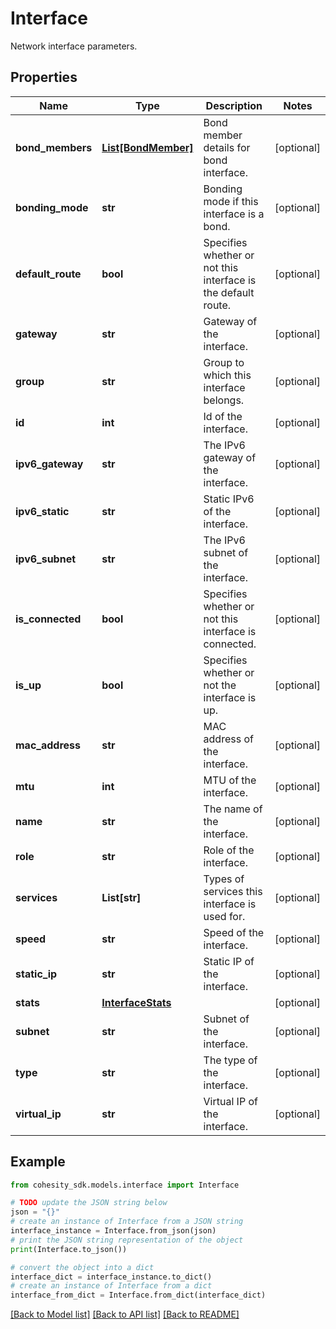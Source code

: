 # Interface

Network interface parameters.

## Properties

Name | Type | Description | Notes
------------ | ------------- | ------------- | -------------
**bond_members** | [**List[BondMember]**](BondMember.md) | Bond member details for bond interface. | [optional] 
**bonding_mode** | **str** | Bonding mode if this interface is a bond. | [optional] 
**default_route** | **bool** | Specifies whether or not this interface is the default route. | [optional] 
**gateway** | **str** | Gateway of the interface. | [optional] 
**group** | **str** | Group to which this interface belongs. | [optional] 
**id** | **int** | Id of the interface. | [optional] 
**ipv6_gateway** | **str** | The IPv6 gateway of the interface. | [optional] 
**ipv6_static** | **str** | Static IPv6 of the interface. | [optional] 
**ipv6_subnet** | **str** | The IPv6 subnet of the interface. | [optional] 
**is_connected** | **bool** | Specifies whether or not this interface is connected. | [optional] 
**is_up** | **bool** | Specifies whether or not the interface is up. | [optional] 
**mac_address** | **str** | MAC address of the interface. | [optional] 
**mtu** | **int** | MTU of the interface. | [optional] 
**name** | **str** | The name of the interface. | [optional] 
**role** | **str** | Role of the interface. | [optional] 
**services** | **List[str]** | Types of services this interface is used for. | [optional] 
**speed** | **str** | Speed of the interface. | [optional] 
**static_ip** | **str** | Static IP of the interface. | [optional] 
**stats** | [**InterfaceStats**](InterfaceStats.md) |  | [optional] 
**subnet** | **str** | Subnet of the interface. | [optional] 
**type** | **str** | The type of the interface. | [optional] 
**virtual_ip** | **str** | Virtual IP of the interface. | [optional] 

## Example

```python
from cohesity_sdk.models.interface import Interface

# TODO update the JSON string below
json = "{}"
# create an instance of Interface from a JSON string
interface_instance = Interface.from_json(json)
# print the JSON string representation of the object
print(Interface.to_json())

# convert the object into a dict
interface_dict = interface_instance.to_dict()
# create an instance of Interface from a dict
interface_from_dict = Interface.from_dict(interface_dict)
```
[[Back to Model list]](../README.md#documentation-for-models) [[Back to API list]](../README.md#documentation-for-api-endpoints) [[Back to README]](../README.md)


